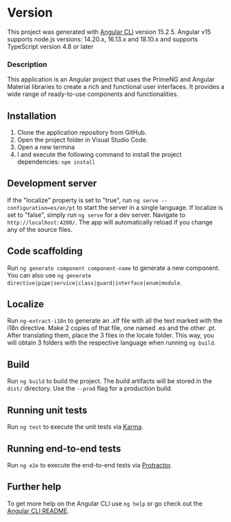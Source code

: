 

# Version

This project was generated with [Angular CLI](https://github.com/angular/angular-cli) version 15.2.5.
Angular v15 supports node.js versions: 14.20.x, 16.13.x and 18.10.x and supports TypeScript version 4.8 or later

### Description

This application is an Angular project that uses the PrimeNG and Angular Material libraries to create a rich and functional user interfaces. It provides a wide range of ready-to-use components and functionalities.

## Installation
1. Clone the application repository from GitHub.
2. Open the project folder in Visual Studio Code.
3. Open a new termina
4. l and execute the following command to install the project dependencies:
`npm install`

## Development server

If the "localize" property is set to "true", run `ng serve --configuration=es/en/pt` to start the server in a single language. If localize is set to "false", simply run `ng serve` for a dev server. Navigate to `http://localhost:4200/`. The app will automatically reload if you change any of the source files.

## Code scaffolding

Run `ng generate component component-name` to generate a new component. You can also use `ng generate directive|pipe|service|class|guard|interface|enum|module`.

## Localize

Run `ng-extract-i18n` to generate an .xlf file with all the text marked with the i18n directive. Make 2 copies of that file, one named .es and the other .pt. After translating them, place the 3 files in the locale folder. This way, you will obtain 3 folders with the respective language when running `ng build`.

## Build

Run `ng build` to build the project. The build artifacts will be stored in the `dist/` directory. Use the `--prod` flag for a production build.

## Running unit tests

Run `ng test` to execute the unit tests via [Karma](https://karma-runner.github.io).

## Running end-to-end tests

Run `ng e2e` to execute the end-to-end tests via [Protractor](http://www.protractortest.org/).

## Further help

To get more help on the Angular CLI use `ng help` or go check out the [Angular CLI README](https://github.com/angular/angular-cli/blob/master/README.md).
